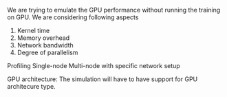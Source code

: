 We are trying to emulate the GPU performance without running the training on GPU.
We are considering following aspects
1. Kernel time 
2. Memory overhead
3. Network bandwidth
4. Degree of parallelism

Profiling 
Single-node 
Multi-node with specific network setup 

GPU architecture: The simulation will have to have support for GPU architecure type. 

